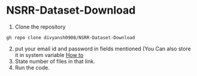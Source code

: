 # NSRR-Dataset-Download

1. Clone the repository 
```
gh repo clone divyansh0908/NSRR-Dataset-Download
```
2. put your email id and password in fields mentioned (You Can also store it in system variable [How to](https://dev.to/biplov/handling-passwords-and-secret-keys-using-environment-variables-2ei0#:~:text=Windows,Setting%20click%20on%20Environment%20Variables%20.)
3. State number of files in that link.
4. Run the code.
